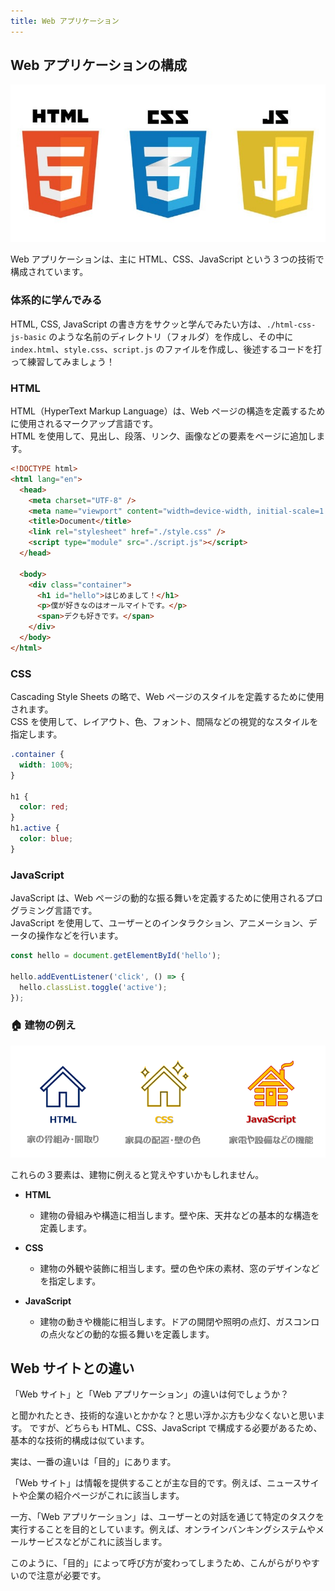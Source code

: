 ```yaml
---
title: Web アプリケーション
---
```


## Web アプリケーションの構成

![Web アプリケーションの３要素](https://github.com/itnav/zenn-gura/blob/main/books/nagoya-ai-event-2024-07_b-course/assets/2_web-app/three-elements.jpg?raw=true)

Web アプリケーションは、主に HTML、CSS、JavaScript という３つの技術で構成されています。

### 体系的に学んでみる

HTML, CSS, JavaScript の書き方をサクッと学んでみたい方は、`./html-css-js-basic` のような名前のディレクトリ（フォルダ）を作成し、その中に `index.html`、`style.css`、`script.js` のファイルを作成し、後述するコードを打って練習してみましょう！

### HTML

HTML（HyperText Markup Language）は、Web ページの構造を定義するために使用されるマークアップ言語です。\
HTML を使用して、見出し、段落、リンク、画像などの要素をページに追加します。

```html
<!DOCTYPE html>
<html lang="en">
  <head>
    <meta charset="UTF-8" />
    <meta name="viewport" content="width=device-width, initial-scale=1.0" />
    <title>Document</title>
    <link rel="stylesheet" href="./style.css" />
    <script type="module" src="./script.js"></script>
  </head>

  <body>
    <div class="container">
      <h1 id="hello">はじめまして！</h1>
      <p>僕が好きなのはオールマイトです。</p>
      <span>デクも好きです。</span>
    </div>
  </body>
</html>
```

### CSS

Cascading Style Sheets の略で、Web ページのスタイルを定義するために使用されます。\
CSS を使用して、レイアウト、色、フォント、間隔などの視覚的なスタイルを指定します。

```css
.container {
  width: 100%;
}

h1 {
  color: red;
}
h1.active {
  color: blue;
}
```

### JavaScript

JavaScript は、Web ページの動的な振る舞いを定義するために使用されるプログラミング言語です。\
JavaScript を使用して、ユーザーとのインタラクション、アニメーション、データの操作などを行います。

```javascript
const hello = document.getElementById('hello');

hello.addEventListener('click', () => {
  hello.classList.toggle('active');
});
```

### 🏠 建物の例え

![建物で例えた３要素](https://github.com/itnav/zenn-gura/blob/main/books/nagoya-ai-event-2024-07_b-course/assets/2_web-app/three-building-elements.png?raw=true)

これらの３要素は、建物に例えると覚えやすいかもしれません。

- **HTML**

  - 建物の骨組みや構造に相当します。壁や床、天井などの基本的な構造を定義します。

- **CSS**

  - 建物の外観や装飾に相当します。壁の色や床の素材、窓のデザインなどを指定します。

- **JavaScript**

  - 建物の動きや機能に相当します。ドアの開閉や照明の点灯、ガスコンロの点火などの動的な振る舞いを定義します。

## Web サイトとの違い

「Web サイト」と「Web アプリケーション」の違いは何でしょうか？

と聞かれたとき、技術的な違いとかかな？と思い浮かぶ方も少なくないと思います。
ですが、どちらも HTML、CSS、JavaScript で構成する必要があるため、基本的な技術的構成は似ています。

実は、一番の違いは「目的」にあります。

「Web サイト」は情報を提供することが主な目的です。例えば、ニュースサイトや企業の紹介ページがこれに該当します。

一方、「Web アプリケーション」は、ユーザーとの対話を通じて特定のタスクを実行することを目的としています。例えば、オンラインバンキングシステムやメールサービスなどがこれに該当します。

このように、「目的」によって呼び方が変わってしまうため、こんがらがりやすいので注意が必要です。
